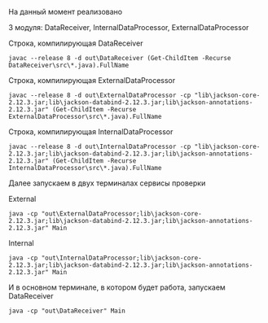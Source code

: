 На данный момент реализовано

3 модуля: DataReceiver, InternalDataProcessor, ExternalDataProcessor

Строка, компилирующая DataReceiver

    javac --release 8 -d out\DataReceiver (Get-ChildItem -Recurse DataReceiver\src\*.java).FullName
Строка, компилирующая ExternalDataProcessor

    javac --release 8 -d out\ExternalDataProcessor -cp "lib\jackson-core-2.12.3.jar;lib\jackson-databind-2.12.3.jar;lib\jackson-annotations-2.12.3.jar" (Get-ChildItem -Recurse ExternalDataProcessor\src\*.java).FullName
Строка, компилирующая InternalDataProcessor

    javac --release 8 -d out\InternalDataProcessor -cp "lib\jackson-core-2.12.3.jar;lib\jackson-databind-2.12.3.jar;lib\jackson-annotations-2.12.3.jar" (Get-ChildItem -Recurse InternalDataProcessor\src\*.java).FullName
Далее запускаем в двух терминалах сервисы проверки

External

    java -cp "out\ExternalDataProcessor;lib\jackson-core-2.12.3.jar;lib\jackson-databind-2.12.3.jar;lib\jackson-annotations-2.12.3.jar" Main
Internal

    java -cp "out\InternalDataProcessor;lib\jackson-core-2.12.3.jar;lib\jackson-databind-2.12.3.jar;lib\jackson-annotations-2.12.3.jar" Main 

И в основном терминале, в котором будет работа, запускаем DataReceiver

    java -cp "out\DataReceiver" Main 

